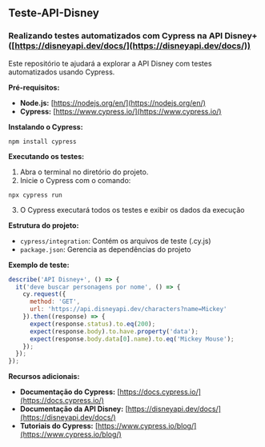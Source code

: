 ## Teste-API-Disney

### Realizando testes automatizados com Cypress na API Disney+ ([https://disneyapi.dev/docs/](https://disneyapi.dev/docs/))



Este repositório te ajudará a explorar a API Disney com testes automatizados usando Cypress.

**Pré-requisitos:**

* **Node.js:** [https://nodejs.org/en/](https://nodejs.org/en/)
* **Cypress:** [https://www.cypress.io/](https://www.cypress.io/)

**Instalando o Cypress:**

```shell
npm install cypress
```

**Executando os testes:**

1. Abra o terminal no diretório do projeto.
2. Inicie o Cypress com o comando:

```shell
npx cypress run
```

3. O Cypress executará todos os testes e exibir os dados da execução

**Estrutura do projeto:**

* `cypress/integration`: Contém os arquivos de teste (.cy.js)
* `package.json`: Gerencia as dependências do projeto

**Exemplo de teste:**

```javascript
describe('API Disney+', () => {
  it('deve buscar personagens por nome', () => {
    cy.request({
      method: 'GET',
      url: 'https://api.disneyapi.dev/characters?name=Mickey'
    }).then((response) => {
      expect(response.status).to.eq(200);
      expect(response.body).to.have.property('data');
      expect(response.body.data[0].name).to.eq('Mickey Mouse');
    });
  });
});
```

**Recursos adicionais:**

* **Documentação do Cypress:** [https://docs.cypress.io/](https://docs.cypress.io/)
* **Documentação da API Disney:** [https://disneyapi.dev/docs/](https://disneyapi.dev/docs/)
* **Tutoriais do Cypress:** [https://www.cypress.io/blog/](https://www.cypress.io/blog/)


